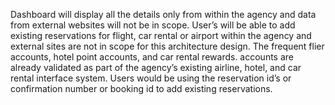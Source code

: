 Dashboard will display all the details only from within the agency and data from external websites will not be in scope. User’s will be able to add existing reservations for flight, car rental or airport within the agency and external sites are not in scope for this architecture design. The frequent flier accounts, hotel point accounts, and car rental rewards. accounts are already validated as part of the agency’s existing airline, hotel, and car rental interface system. Users would be using the reservation id’s or confirmation number or booking id to add existing reservations.
